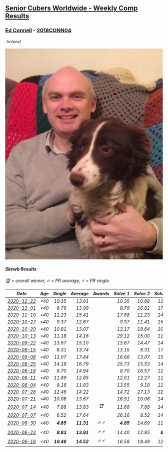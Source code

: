 <style>table {white-space: nowrap;}</style>
<link rel="stylesheet" type="text/css" href="/scw-comp/css/flags.css" />

## [Senior Cubers Worldwide - Weekly Comp Results](/scw-comp/results/)
### [Ed Connell](README.md) - [2018CONN04](https://www.worldcubeassociation.org/persons/2018CONN04?event=skewb)

<i class="flag flag-IE" />&nbsp;Ireland

![Ed Connell](1583010027.jpg)

#### Skewb Results

<span style="white-space: nowrap;">🏆 = overall winner</span>, <span style="white-space: nowrap;">🔥 = PR average</span>, <span style="white-space: nowrap;">⚡ = PR single</span>.

| Date | Age | Single | Average | Awards | Solve 1 | Solve 2 | Solve 3 | Solve 4 | Solve 5 | Video |
| :--: | :--: | --: | --: | :--: | --: | --: | --: | --: | --: | :-- |
| [2020-12-22](../../results/2020-12-22/skewb.md) | <40 | 10.35 | 13.81 |  | 10.35 | 10.88 | 12.89 | 17.66 | 18.81 | [Desktop](https://www.facebook.com/events/415132489930417/permalink/419691416141191) / [Mobile](https://m.facebook.com/events/415132489930417?view=permalink&id=419691416141191) |
| [2020-12-01](../../results/2020-12-01/skewb.md) | <40 | 8.79 | 13.99 |  | 8.79 | 16.82 | 17.16 | 11.47 | 13.67 | [Desktop](https://www.facebook.com/events/714027339539738/permalink/718538322421973) / [Mobile](https://m.facebook.com/events/714027339539738?view=permalink&id=718538322421973) |
| [2020-11-10](../../results/2020-11-10/skewb.md) | <40 | 11.23 | 15.41 |  | 17.58 | 11.23 | 14.80 | 20.90 | 13.86 | [Desktop](https://www.facebook.com/events/758374458225984/permalink/762109054519191) / [Mobile](https://m.facebook.com/events/758374458225984?view=permalink&id=762109054519191) |
| [2020-10-27](../../results/2020-10-27/skewb.md) | <40 | 9.37 | 12.67 |  | 9.37 | 11.41 | 15.70 | 13.01 | 13.59 | [Desktop](https://www.facebook.com/events/3728096903891317/permalink/3741866825847658) / [Mobile](https://m.facebook.com/events/3728096903891317?view=permalink&id=3741866825847658) |
| [2020-10-20](../../results/2020-10-20/skewb.md) | <40 | 10.81 | 13.07 |  | 13.17 | 18.64 | 10.81 | 12.39 | 13.65 | [Desktop](https://www.facebook.com/events/3475733505840328/permalink/3491813117565700) / [Mobile](https://m.facebook.com/events/3475733505840328?view=permalink&id=3491813117565700) |
| [2020-10-13](../../results/2020-10-13/skewb.md) | <40 | 11.18 | 14.16 |  | 29.12 | 15.00 | 11.57 | 15.91 | 11.18 | [Desktop](https://www.facebook.com/events/718285385437639/permalink/723171948282316) / [Mobile](https://m.facebook.com/events/718285385437639?view=permalink&id=723171948282316) |
| [2020-09-22](../../results/2020-09-22/skewb.md) | <40 | 13.67 | 15.10 |  | 13.67 | 14.47 | 14.23 | 17.05 | 16.60 | [Desktop](https://www.facebook.com/events/361626694990606/permalink/365101317976477) / [Mobile](https://m.facebook.com/events/361626694990606?view=permalink&id=365101317976477) |
| [2020-09-15](../../results/2020-09-15/skewb.md) | <40 | 8.31 | 13.74 |  | 13.15 | 8.31 | 17.34 | 14.06 | 14.01 | [Desktop](https://www.facebook.com/events/681386202727964/permalink/685684118964839) / [Mobile](https://m.facebook.com/events/681386202727964?view=permalink&id=685684118964839) |
| [2020-09-08](../../results/2020-09-08/skewb.md) | <40 | 13.07 | 17.84 |  | 16.66 | 13.07 | 15.53 | 21.32 | 1:40.60 | [Desktop](https://www.facebook.com/events/1438001453064843/permalink/1441916886006633) / [Mobile](https://m.facebook.com/events/1438001453064843?view=permalink&id=1441916886006633) |
| [2020-08-25](../../results/2020-08-25/skewb.md) | <40 | 14.18 | 16.79 |  | 25.73 | 15.53 | 14.85 | 14.18 | 20.00 | [Desktop](https://www.facebook.com/events/335350317875490/permalink/340630337347488) / [Mobile](https://m.facebook.com/events/335350317875490?view=permalink&id=340630337347488) |
| [2020-08-18](../../results/2020-08-18/skewb.md) | <40 | 8.70 | 14.94 |  | 8.70 | 16.57 | 12.16 | 16.10 | 23.05 | [Desktop](https://www.facebook.com/events/940960439648894/permalink/946961039048834) / [Mobile](https://m.facebook.com/events/940960439648894?view=permalink&id=946961039048834) |
| [2020-08-11](../../results/2020-08-11/skewb.md) | <40 | 11.89 | 12.85 |  | 12.01 | 12.27 | 11.89 | 14.28 | 20.06 | [Desktop](https://www.facebook.com/events/354677798881328/permalink/358765635139211) / [Mobile](https://m.facebook.com/events/354677798881328?view=permalink&id=358765635139211) |
| [2020-08-04](../../results/2020-08-04/skewb.md) | <40 | 9.18 | 11.83 |  | 13.55 | 9.18 | 11.90 | 21.74 | 10.03 | [Desktop](https://www.facebook.com/events/1546469592197852/permalink/1550670298444448) / [Mobile](https://m.facebook.com/events/1546469592197852?view=permalink&id=1550670298444448) |
| [2020-07-28](../../results/2020-07-28/skewb.md) | <40 | 12.46 | 14.22 |  | 14.72 | 27.13 | 12.49 | 12.46 | 15.44 | [Desktop](https://www.facebook.com/events/610415706564720/permalink/613844499555174) / [Mobile](https://m.facebook.com/events/610415706564720?view=permalink&id=613844499555174) |
| [2020-07-21](../../results/2020-07-21/skewb.md) | <40 | 10.06 | 13.67 |  | 16.91 | 10.06 | 14.35 | 14.73 | 11.93 | [Desktop](https://www.facebook.com/events/560843031255896/permalink/563251314348401) / [Mobile](https://m.facebook.com/events/560843031255896?view=permalink&id=563251314348401) |
| [2020-07-14](../../results/2020-07-14/skewb.md) | <40 | 7.88 | 13.83 | 🏆 | 11.68 | 7.88 | 14.95 | 14.86 | 19.34 | [Desktop](https://www.facebook.com/events/413064016333950/permalink/416493985990953) / [Mobile](https://m.facebook.com/events/413064016333950?view=permalink&id=416493985990953) |
| [2020-07-07](../../results/2020-07-07/skewb.md) | <40 | 8.52 | 17.64 |  | 26.16 | 8.52 | 14.13 | 16.66 | 22.14 | [Desktop](https://www.facebook.com/events/198255948253934/permalink/200410921371770) / [Mobile](https://m.facebook.com/events/198255948253934?view=permalink&id=200410921371770) |
| [2020-06-30](../../results/2020-06-30/skewb.md) | <40 | **4.85** | **11.31** | 🔥 ⚡ | **4.85** | 14.69 | 11.93 | 10.87 | 11.14 | [Desktop](https://www.facebook.com/events/1716512181834525/permalink/1720525514766525) / [Mobile](https://m.facebook.com/events/1716512181834525?view=permalink&id=1720525514766525) |
| [2020-06-23](../../results/2020-06-23/skewb.md) | <40 | **8.83** | **13.91** | 🔥 ⚡ | 14.40 | 12.95 | **8.83** | 2:47.35 | 14.39 | [Desktop](https://www.facebook.com/events/1618516681636159/permalink/1623313707823123) / [Mobile](https://m.facebook.com/events/1618516681636159?view=permalink&id=1623313707823123) |
| [2020-06-16](../../results/2020-06-16/skewb.md) | <40 | **10.46** | **14.52** | 🔥 ⚡ | 16.58 | 18.49 | 12.33 | 14.65 | **10.46** | [Desktop](https://www.facebook.com/events/296087658445428/permalink/299496601437867) / [Mobile](https://m.facebook.com/events/296087658445428?view=permalink&id=299496601437867) |


<!-- Global site tag (gtag.js) - Google Analytics -->
<script async src="https://www.googletagmanager.com/gtag/js?id=UA-86348435-3"></script>
<script>window.dataLayer = window.dataLayer || []; function gtag() {dataLayer.push(arguments);} gtag('js', new Date()); gtag('config', 'UA-86348435-3');</script>
